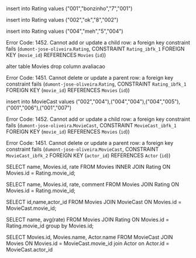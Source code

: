 <!-- exercicio 1.a -->

<!-- chave estrangeira é uma primary key de outra tabela -->

<!-- exercicio 1.b -->

insert into Rating values
("001","bonzinho","7","001")

insert into Rating values
("002","ok","8","002")

insert into Rating values
("004","meh","5","004")

<!-- exercicio 1.c -->

Error Code: 1452. Cannot add or update a child row: a foreign key constraint fails (`dumont-jose-oliveira`.`Rating`, CONSTRAINT `Rating_ibfk_1` FOREIGN KEY (`movie_id`) REFERENCES `Movies` (`id`))
<!-- ele indica que ele tem que fazer referencia a um id existente -->

<!-- exercicio 1.d -->

alter table Movies drop column avaliacao

<!-- exercicio 1.e -->

Error Code: 1451. Cannot delete or update a parent row: a foreign key constraint fails (`dumont-jose-oliveira`.`Rating`, CONSTRAINT `Rating_ibfk_1` FOREIGN KEY (`movie_id`) REFERENCES `Movies` (`id`))
<!-- ele indica que não pode apagar uma linha que é pai de uma foreing key -->

<!-- exercicio 2.a -->

<!-- essa tabela faz referencia a tabela de filmes, indicando um filme e faz referencia a tabela de atores, indiando quais
tiveram participação no filme -->

<!-- exercicio 2.b -->

insert into MovieCast values
("002","004"),("004","004"),("004","005"),("001","006"),("001","007")

<!-- exercicio 2.c -->

Error Code: 1452. Cannot add or update a child row: a foreign key constraint fails (`dumont-jose-oliveira`.`MovieCast`, CONSTRAINT `MovieCast_ibfk_1` FOREIGN KEY (`movie_id`) REFERENCES `Movies` (`id`))
<!-- ele indica falha na busca da foreing key -->

<!-- exercicio 2.d -->

Error Code: 1451. Cannot delete or update a parent row: a foreign key constraint fails (`dumont-jose-oliveira`.`MovieCast`, CONSTRAINT `MovieCast_ibfk_2` FOREIGN KEY (`actor_id`) REFERENCES `Actor` (`id`))
<!-- ele indica que não pode deleter um pai de uma foreing key -->

<!-- exercicio 3.a -->

<!-- A query em questão junta duas tabelas com suas informações relacionadas lado a lado -->

<!-- exercicio 3.b -->

SELECT name, Movies.id, rate FROM Movies
INNER JOIN Rating ON Movies.id = Rating.movie_id;

<!-- exercicio 4.a -->

SELECT name, Movies.id, rate, comment FROM Movies
JOIN Rating ON Movies.id = Rating.movie_id;

<!-- exercicio 4.b -->

SELECT id,name,actor_id FROM Movies
JOIN MovieCast ON Movies.id = MovieCast.movie_id;

<!-- exercicio 4.c -->

SELECT name, avg(rate) FROM Movies
JOIN Rating ON Movies.id = Rating.movie_id
group by Movies.id;

<!-- exercicio 5.a -->

<!-- é necessario usar join duas vezes pois estamos juntando 3 tabeles em uma -->

<!-- exercicio 5.b -->

SELECT Movies.id, Movies.name, Actor.name FROM MovieCast
JOIN Movies ON Movies.id = MovieCast.movie_id
join Actor on Actor.id = MovieCast.actor_id

<!-- exercicio 6.a -->

<!-- N:M, pois um filme pode ter varios oscars e dois filmes podem ter o mesmo oscar de anos diferentes  -->

<!-- exercicio 6.b -->
<!-- exercicio 6.c -->
<!-- exercicio 6.d -->


